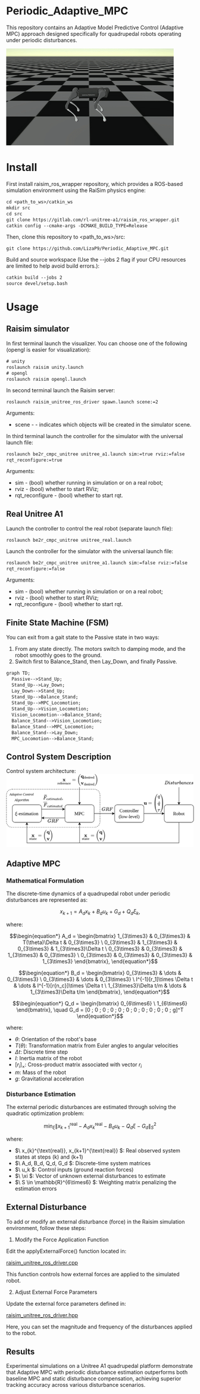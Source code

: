 # Periodic_Adaptive_MPC

This repository contains an Adaptive Model Predictive Control (Adaptive MPC) approach designed specifically for quadrupedal robots operating under periodic disturbances.

![Periodic Adaptive MPC](https://github.com/LizaP9/Periodic_Adaptive_MPC/blob/main/periodic.gif)

# Install

First install raisim_ros_wrapper repository, which provides a ROS-based simulation environment using the RaiSim physics engine:

```
cd <path_to_ws>/catkin_ws
mkdir src
cd src
git clone https://gitlab.com/rl-unitree-a1/raisim_ros_wrapper.git
catkin config --cmake-args -DCMAKE_BUILD_TYPE=Release
```

Then, clone this repository to <path_to_ws>/src:
```
git clone https://github.com/LizaP9/Periodic_Adaptive_MPC.git
```

Build and source workspace (Use the --jobs 2 flag if your CPU resources are limited to help avoid build errors.):
```
catkin build --jobs 2
source devel/setup.bash
```

# Usage

## Raisim simulator

In first terminal launch the visualizer. You can choose one of the following (opengl is easier for visualization):
```
# unity
roslaunch raisim unity.launch
# opengl
roslaunch raisim opengl.launch
```

In second terminal launch the Raisim server:
```
roslaunch raisim_unitree_ros_driver spawn.launch scene:=2
```
Arguments:
- scene - - indicates which objects will be created in the simulator scene.

In third terminal launch the controller for the simulator with the universal launch file:
```
roslaunch be2r_cmpc_unitree unitree_a1.launch sim:=true rviz:=false rqt_reconfigure:=true
```

Arguments:
- sim - (bool) whether running in simulation or on a real robot;
- rviz - (bool) whether to start RViz;
- rqt_reconfigure - (bool) whether to start rqt.


## Real Unitree A1
Launch the controller to control the real robot (separate launch file):
```
roslaunch be2r_cmpc_unitree unitree_real.launch
```

Launch the controller for the simulator with the universal launch file:
```
roslaunch be2r_cmpc_unitree unitree_a1.launch sim:=false rviz:=false rqt_reconfigure:=false
```
Arguments:
- sim - (bool) whether running in simulation or on a real robot;
- rviz - (bool) whether to start RViz;
- rqt_reconfigure - (bool) whether to start rqt.

## Finite State Machine (FSM)
You can exit from a gait state to the Passive state in two ways:
1. From any state directly. The motors switch to damping mode, and the robot smoothly goes to the ground.
2. Switch first to Balance_Stand, then Lay_Down, and finally Passive.
```mermaid
graph TD;
  Passive-->Stand_Up;
  Stand_Up-->Lay_Down;
  Lay_Down-->Stand_Up;
  Stand_Up-->Balance_Stand;
  Stand_Up-->MPC_Locomotion;
  Stand_Up-->Vision_Locomotion;
  Vision_Locomotion-->Balance_Stand;
  Balance_Stand-->Vision_Locomotion;
  Balance_Stand-->MPC_Locomotion;
  Balance_Stand-->Lay_Down;
  MPC_Locomotion-->Balance_Stand;
```

## Control System Description

Control system architecture:
![image info](scheme.jpg) 

## Adaptive MPC

### Mathematical Formulation

The discrete-time dynamics of a quadrupedal robot under periodic disturbances are represented as:

```math
\begin{equation*}  
x_{k+1} = A_d x_k + B_d u_k + G_d + Q_d \xi_k,
\end{equation*}
```

where:

```math
\begin{equation*}
A_d = \begin{bmatrix}
1_{3\times3} & 0_{3\times3} & T(\theta)\Delta t & 0_{3\times3} \
0_{3\times3} & 1_{3\times3} & 0_{3\times3} & 1_{3\times3}\Delta t \
0_{3\times3} & 0_{3\times3} & 1_{3\times3} & 0_{3\times3} \
0_{3\times3} & 0_{3\times3} & 0_{3\times3} & 1_{3\times3}
\end{bmatrix},
\end{equation*}
```

```math
\begin{equation*}
B_d = \begin{bmatrix}
0_{3\times3} & \dots & 0_{3\times3} \
0_{3\times3} & \dots & 0_{3\times3} \
I^{-1}[r_1]\times \Delta t & \dots & I^{-1}[r{n_c}]\times \Delta t \
1_{3\times3}\Delta t/m & \dots & 1_{3\times3}\Delta t/m
\end{bmatrix},
\end{equation*}
```

```math
\begin{equation*}
Q_d = \begin{bmatrix}
0_{6\times6} \
1_{6\times6}
\end{bmatrix}, \quad
G_d = [0 ; 0 ; 0 ; 0 ; 0 ; 0 ; 0 ; 0 ; 0 ; 0 ; 0 ; g]^T
\end{equation*}
```

where:

- $\theta$: Orientation of the robot's base  
- $T(\theta)$: Transformation matrix from Euler angles to angular velocities  
- $\Delta t$: Discrete time step  
- $I$: Inertia matrix of the robot  
- $[r_i]_{\times}$: Cross-product matrix associated with vector $r_i$  
- $m$: Mass of the robot  
- $g$: Gravitational acceleration  


### Disturbance Estimation

The external periodic disturbances  are estimated through solving the quadratic optimization problem:

```math
\begin{equation*}
\min_{\xi} \left\| x_{k+1}^{\text{real}} - A_d x_k^{\text{real}} - B_d u_k - Q_d \xi - G_d \right\|_S^2
\end{equation*}
```
where:

- $\ x_{k}^{\text{real}}, x_{k+1}^{\text{real}} $: Real observed system states at steps \(k\) and \(k+1\)  
- $\ A_d, B_d, Q_d, G_d \$: Discrete-time system matrices  
- $\ u_k \$: Control inputs (ground reaction forces)  
- $\ \xi \$: Vector of unknown external disturbances to estimate  
- $\ S \in \mathbb{R}^{6\times6} $: Weighting matrix penalizing the estimation errors


## External Disturbance
To add or modify an external disturbance (force) in the Raisim simulation environment, follow these steps:

1. Modify the Force Application Function

Edit the applyExternalForce() function located in:

[raisim_unitree_ros_driver.cpp](raisim_unitree_ros_driver/src/raisim_unitree_ros_driver.cpp)

This function controls how external forces are applied to the simulated robot.

2. Adjust External Force Parameters

Update the external force parameters defined in:

[raisim_unitree_ros_driver.hpp](raisim_unitree_ros_driver/include/raisim_unitree_ros_driver.hpp)

Here, you can set the magnitude and frequency of the disturbances applied to the robot.
  

## Results

Experimental simulations on a Unitree A1 quadrupedal platform demonstrate that Adaptive MPC with periodic disturbance estimation outperforms both baseline MPC and static disturbance compensation, achieving superior tracking accuracy across various disturbance scenarios.
